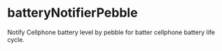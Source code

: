 batteryNotifierPebble
=====================

Notify Cellphone battery level by pebble for batter cellphone battery life cycle.
